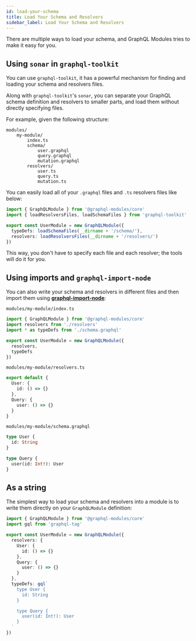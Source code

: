 ```yaml
---
id: load-your-schema
title: Load Your Schema and Resolvers
sidebar_label: Load Your Schema and Resolvers
---
```


There are multiple ways to load your schema, and GraphQL Modules tries to make it easy for you.

## Using `sonar` in `graphql-toolkit`

You can use `graphql-toolkit`, it has a powerful mechanism for finding and loading your schema and resolvers files.

Along with `graphql-toolkit`'s `sonar`, you can separate your GraphQL schema definition and resolvers to smaller parts, and load them without directly specifying files.

For example, given the following structure:

```
modules/
    my-module/
        index.ts
        schema/
            user.graphql
            query.graphql
            mutation.graphql
        resolvers/
            user.ts
            query.ts
            mutation.ts
```

You can easily load all of your `.graphql` files and `.ts` resolvers files like below:

```typescript
import { GraphQLModule } from '@graphql-modules/core'
import { loadResolversFiles, loadSchemaFiles } from 'graphql-toolkit'

export const UserModule = new GraphQLModule({
  typeDefs: loadSchemaFiles(__dirname + '/schema/'),
  resolvers: loadResolversFiles(__dirname + '/resolvers/')
})
```

This way, you don't have to specify each file and each resolver; the tools will do it for you.

## Using imports and `graphql-import-node`

You can also write your schema and resolvers in different files and then import them using **[graphql-import-node](https://github.com/ardatan/graphql-import-node)**:

`modules/my-module/index.ts`

```typescript
import { GraphQLModule } from '@graphql-modules/core'
import resolvers from './resolvers'
import * as typeDefs from './schema.graphql'

export const UserModule = new GraphQLModule({
  resolvers,
  typeDefs
})
```

`modules/my-module/resolvers.ts`

```typescript
export default {
  User: {
    id: () => {}
  },
  Query: {
    user: () => {}
  }
}
```

`modules/my-module/schema.graphql`

```graphql
type User {
  id: String
}

type Query {
  user(id: Int!): User
}
```

## As a string

The simplest way to load your schema and resolvers into a module is to write them directly on your `GraphQLModule` definition:

```typescript
import { GraphQLModule } from '@graphql-modules/core'
import gql from 'graphql-tag'

export const UserModule = new GraphQLModule({
  resolvers: {
    User: {
      id: () => {}
    },
    Query: {
      user: () => {}
    }
  },
  typeDefs: gql`
    type User {
      id: String
    }

    type Query {
      user(id: Int!): User
    }
  `
})
```
